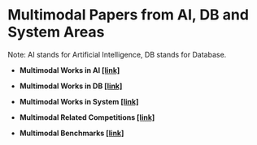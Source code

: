 Multimodal Papers from AI, DB and System Areas
======
Note: AI stands for Artificial Intelligence, DB stands for Database.

* __Multimodal Works in AI [[link]](https://github.com/K-Quant/Multi-Modal-Research/blob/master/topics/Multimodal_in_AI.md)__

* __Multimodal Works in DB [[link]](https://github.com/K-Quant/Multi-Modal-Research/blob/master/topics/Multimodal_in_DB.md)__

* __Multimodal Works in System [[link]](https://github.com/K-Quant/Multi-Modal-Research/blob/master/topics/Multimodal_in_Sys.md)__



* __Multimodal Related Competitions [[link]](https://github.com/K-Quant/Multi-Modal-Research/blob/master/topics/Multimodal_Competition.md)__


* __Multimodal Benchmarks [[link]](https://github.com/K-Quant/Multi-Modal-Research/blob/master/topics/Multimodal_Benchmark.md)__
